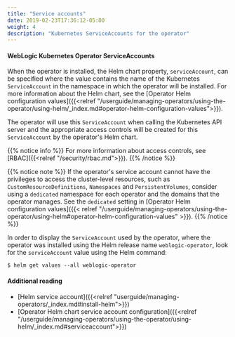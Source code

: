```yaml
---
title: "Service accounts"
date: 2019-02-23T17:36:12-05:00
weight: 4
description: "Kubernetes ServiceAccounts for the operator"
---
```



#### WebLogic Kubernetes Operator ServiceAccounts

When the operator is installed, the Helm chart property, `serviceAccount`, can
be specified where the value contains the name of the Kubernetes `ServiceAccount`
in the namespace in which the operator will be installed.
For more information about the Helm chart, see the
[Operator Helm configuration values]({{<relref "/userguide/managing-operators/using-the-operator/using-helm/_index.md#operator-helm-configuration-values">}}).

The operator will use this `ServiceAccount` when calling the Kubernetes API server
and the appropriate access controls will be created for this `ServiceAccount` by
the operator's Helm chart.

{{% notice info %}}
For more information about access controls, see [RBAC]({{<relref "/security/rbac.md">}}).
{{% /notice %}}

{{% notice note %}}
If the operator's service account cannot have the privileges to access the cluster-level resources, such as `CustomResourceDefinitions`, `Namespaces` and `PersistentVolumes`, consider using a `dedicated` namespace for each operator and the domains that the operator manages. See the `dedicated` setting in [Operator Helm configuration values]({{< relref "/userguide/managing-operators/using-the-operator/using-helm#operator-helm-configuration-values" >}}).
{{% /notice %}}

In order to display the `ServiceAccount` used by the operator,
where the operator was installed using the Helm release name `weblogic-operator`,
look for the `serviceAccount` value using the Helm command:
```shell
$ helm get values --all weblogic-operator
```
#### Additional reading
* [Helm service account]({{<relref "userguide/managing-operators/_index.md#install-helm">}})
* [Operator Helm chart service account configuration]({{<relref "/userguide/managing-operators/using-the-operator/using-helm/_index.md#serviceaccount">}})
